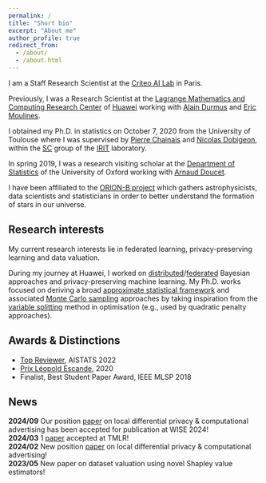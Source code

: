 ```yaml
---
permalink: /
title: "Short bio"
excerpt: "About me"
author_profile: true
redirect_from: 
  - /about/
  - /about.html
---
```


I am a Staff Research Scientist at the [Criteo AI Lab](https://ailab.criteo.com/) in Paris.

Previously, I was a Research Scientist at the [Lagrange Mathematics and Computing Research Center](https://www.huawei.com/fr/news/fr/2020/centre-lagrange) of [Huawei](https://www.huawei.com/) working with [Alain Durmus](http://alain.perso.math.cnrs.fr/) and [Eric Moulines](https://scholar.google.fr/citations?user=_XE1LvQAAAAJ&hl=fr).

I obtained my Ph.D. in statistics on October 7, 2020 from the University of Toulouse where I was supervised by [Pierre Chainais](http://pierrechainais.ec-lille.fr) and [Nicolas Dobigeon](http://dobigeon.perso.enseeiht.fr/index.html), within the [SC](http://sc.enseeiht.fr/) group of the [IRIT](https://www.irit.fr/) laboratory.

In spring 2019, I was a research visiting scholar at the [Department of Statistics](http://www.stats.ox.ac.uk/) of the University of Oxford working with [Arnaud Doucet](http://www.stats.ox.ac.uk/~doucet/).

I have been affiliated to the [ORION-B project](https://www.iram.fr/~pety/ORION-B/) which gathers astrophysicists, data scientists and statisticians in order to better understand the formation of stars in our universe.

## Research interests
My current research interests lie in federated learning, privacy-preserving learning and data valuation.

During my journey at Huawei, I worked on [distributed](http://proceedings.mlr.press/v139/plassier21a.html)/[federated](https://arxiv.org/abs/2106.00797) Bayesian approaches and privacy-preserving machine learning.
My Ph.D. works focused on deriving a broad [approximate statistical framework](https://doi.org/10.1080/10618600.2020.1826954) and associated [Monte Carlo sampling](https://arxiv.org/abs/1905.11937) approaches by taking inspiration from the [variable splitting](https://doi.org/10.1109/TSP.2019.2894825) method in optimisation (e.g., used by quadratic penalty approaches).

## Awards & Distinctions
- [Top Reviewer](https://virtual.aistats.org/Conferences/2022/Reviewers), AISTATS 2022
- [Prix Léopold Escande](https://www.inp-toulouse.fr/fr/toulouse-inp/actualites/prix-leopold-escande-2020.html), 2020
- Finalist, Best Student Paper Award, IEEE MLSP 2018

## News
<i class="fa fa-fw fa-newspaper"></i> **2024/09** Our position [paper](https://hal.science/hal-04438186/document) on local differential privacy & computational advertising has been accepted for publication at WISE 2024!                           
<i class="fa fa-fw fa-newspaper"></i> **2024/03** 1 [paper](http://arxiv.org/abs/2301.11447) accepted at TMLR!                  
<i class="fa fa-fw fa-newspaper"></i> **2024/02** New position [paper](https://hal.science/hal-04438186/document) on local differential privacy & computational advertising!                                                                   
<i class="fa fa-fw fa-newspaper"></i> **2023/05** New paper on dataset valuation using novel Shapley value estimators! 